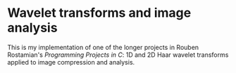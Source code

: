 # Wavelet transforms and image analysis

This is my implementation of one of the longer projects in Rouben Rostamian's *Programming Projects in C*: 1D and 2D Haar wavelet transforms applied to image compression and analysis.
